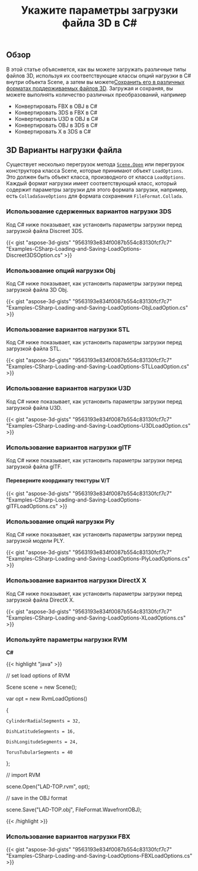 ﻿---
title: Укажите параметры загрузки файла 3D в C#
linktitle: Укажите параметры нагрузки на файл 3D
type: docs
weight: 30
url: /ru/net/specify-3d-file-load-options/
description: Существует несколько перегрузок метода Scene.Open или перегрузок конструктора класса Scene, которые принимают объект LoadOptions. Каждый формат нагрузки имеет соответствующий класс, который содержит параметры загрузки для этого формата нагрузки.
---
## **Обзор**

В этой статье объясняется, как вы можете загружать различные типы файлов 3D, используя их соответствующие классы опций нагрузки в C# внутри объекта Scene, а затем вы можете[Сохранить его в различных форматах поддерживаемых файлов 3D](https://docs.aspose.com/3d/net/specify-3d-file-save-options/). Загружая и сохраняя, вы можете выполнять количество различных преобразований, например

- Конвертировать FBX в OBJ в C#
- Конвертировать 3DS в FBX в C#
- Конвертировать U3D в OBJ в C#
- Конвертировать OBJ в 3DS в C#
- Конвертировать X в 3DS в C#

## **3D Варианты нагрузки файла**
Существует несколько перегрузок метода [`Scene.Open`](https://reference.aspose.com/3d/net/aspose.threed/scene) или перегрузок конструктора класса Scene, которые принимают объект `LoadOptions`. Это должен быть объект класса, производного от класса `LoadOptions`. Каждый формат нагрузки имеет соответствующий класс, который содержит параметры загрузки для этого формата загрузки, например, есть `ColladaSaveOptions` для формата сохранения `FileFormat.Collada`.
### **Использование сдерженных вариантов нагрузки 3DS**
Код C# ниже показывает, как установить параметры загрузки перед загрузкой файла Discreet 3DS.

{{< gist "aspose-3d-gists" "9563193e834f0087b554c83130fcf7c7" "Examples-CSharp-Loading-and-Saving-LoadOptions-Discreet3DSOption.cs" >}}
### **Использование опций нагрузки Obj**
Код C# ниже показывает, как установить параметры загрузки перед загрузкой файла 3D Obj.

{{< gist "aspose-3d-gists" "9563193e834f0087b554c83130fcf7c7" "Examples-CSharp-Loading-and-Saving-LoadOptions-ObjLoadOption.cs" >}}
### **Использование вариантов нагрузки STL**
Код C# ниже показывает, как установить параметры загрузки перед загрузкой файла STL.

{{< gist "aspose-3d-gists" "9563193e834f0087b554c83130fcf7c7" "Examples-CSharp-Loading-and-Saving-LoadOptions-STLLoadOption.cs" >}}
### **Использование вариантов нагрузки U3D**
Код C# ниже показывает, как установить параметры загрузки перед загрузкой файла U3D.

{{< gist "aspose-3d-gists" "9563193e834f0087b554c83130fcf7c7" "Examples-CSharp-Loading-and-Saving-LoadOptions-U3DLoadOption.cs" >}}
### **Использование вариантов нагрузки glTF**
Код C# ниже показывает, как установить параметры загрузки перед загрузкой файла glTF.
#### **Переверните координату текстуры V/T**
{{< gist "aspose-3d-gists" "9563193e834f0087b554c83130fcf7c7" "Examples-CSharp-Loading-and-Saving-LoadOptions-glTFLoadOptions.cs" >}}
### **Использование опций нагрузки Ply**
Код C# ниже показывает, как установить параметры загрузки перед загрузкой модели PLY.

{{< gist "aspose-3d-gists" "9563193e834f0087b554c83130fcf7c7" "Examples-CSharp-Loading-and-Saving-LoadOptions-PlyLoadOptions.cs" >}}
### **Использование вариантов нагрузки DirectX X**
Код C# ниже показывает, как установить параметры загрузки перед загрузкой файла DirectX X.

{{< gist "aspose-3d-gists" "9563193e834f0087b554c83130fcf7c7" "Examples-CSharp-Loading-and-Saving-LoadOptions-XLoadOptions.cs" >}}
### **Используйте параметры нагрузки RVM**
**C#**

{{< highlight "java" >}}

 // set load options of RVM

Scene scene = new Scene();

var opt = new RvmLoadOptions()

{

    CylinderRadialSegments = 32,

    DishLatitudeSegments = 16,

    DishLongitudeSegments = 24,

    TorusTubularSegments = 40

};

// import RVM

scene.Open("LAD-TOP.rvm", opt);

// save in the OBJ format

scene.Save("LAD-TOP.obj", FileFormat.WavefrontOBJ);

{{< /highlight >}}
### **Использование вариантов нагрузки FBX**
{{< gist "aspose-3d-gists" "9563193e834f0087b554c83130fcf7c7" "Examples-CSharp-Loading-and-Saving-LoadOptions-FBXLoadOptions.cs" >}}
